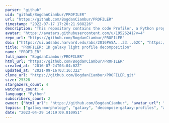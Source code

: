 ```yaml
---
parser: "github"
uid: "github/BogdanCiambur/PROFILER"
url: "https://github.com/BogdanCiambur/PROFILER"
timestamp: "2022-07-17 17:20:21.988226"
description: "This repository contains the code Profiler, a Python program for decomposing galaxy light profiles in 1D"
avatar: "https://avatars.githubusercontent.com/u/19526241?v=4"
repo_url: "https://github.com/BogdanCiambur/PROFILER"
doi: ["https://ui.adsabs.harvard.edu/abs/2016PASA...33...62C", "https://ui.adsabs.harvard.edu/abs/2017ascl.soft05010C/abstract"]
title: "PROFILER: 1D galaxy light profile decomposition"
name: "PROFILER"
full_name: "BogdanCiambur/PROFILER"
html_url: "https://github.com/BogdanCiambur/PROFILER"
created_at: "2016-07-24T03:04:02Z"
updated_at: "2021-09-16T03:16:32Z"
clone_url: "https://github.com/BogdanCiambur/PROFILER.git"
size: 25328
stargazers_count: 4
watchers_count: 4
language: "Python"
subscribers_count: 2
owner: {"html_url": "https://github.com/BogdanCiambur", "avatar_url": "https://avatars.githubusercontent.com/u/19526241?v=4", "login": "BogdanCiambur", "type": "User"}
topics: ["galaxy-morphology", "galaxy", "decompose-galaxy-profiles", "astronomical-algorithms", "python", "profile", "lmfit"]
date: "2023-04-29 14:19:09.810951"
---
```

